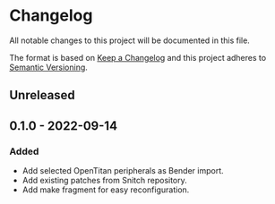 # Changelog
All notable changes to this project will be documented in this file.

The format is based on [Keep a Changelog](http://keepachangelog.com/en/1.0.0/)
and this project adheres to [Semantic Versioning](http://semver.org/spec/v2.0.0.html).

## Unreleased

## 0.1.0 - 2022-09-14
### Added
- Add selected OpenTitan peripherals as Bender import.
- Add existing patches from Snitch repository.
- Add make fragment for easy reconfiguration.
